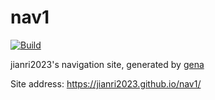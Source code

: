 # nav1

[![Build](https://github.com/jianri2023/nav1/actions/workflows/generate.yml/badge.svg)](https://github.com/jianri2023/nav1/actions/workflows/generate.yml)

jianri2023's navigation site, generated by [gena](https://github.com/x1ah/gena)

Site address: https://jianri2023.github.io/nav1/